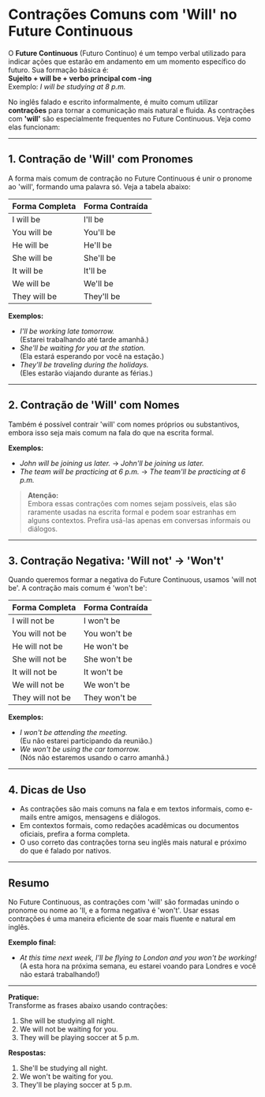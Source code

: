 # Contrações Comuns com 'Will' no Future Continuous

O **Future Continuous** (Futuro Contínuo) é um tempo verbal utilizado para indicar ações que estarão em andamento em um momento específico do futuro. Sua formação básica é:  
**Sujeito + will be + verbo principal com -ing**  
Exemplo: *I will be studying at 8 p.m.*

No inglês falado e escrito informalmente, é muito comum utilizar **contrações** para tornar a comunicação mais natural e fluida. As contrações com **'will'** são especialmente frequentes no Future Continuous. Veja como elas funcionam:

---

## 1. Contração de 'Will' com Pronomes

A forma mais comum de contração no Future Continuous é unir o pronome ao 'will', formando uma palavra só. Veja a tabela abaixo:

| Forma Completa      | Forma Contraída |
|---------------------|----------------|
| I will be           | I'll be        |
| You will be         | You'll be      |
| He will be          | He'll be       |
| She will be         | She'll be      |
| It will be          | It'll be       |
| We will be          | We'll be       |
| They will be        | They'll be     |

**Exemplos:**
- *I'll be working late tomorrow.*  
  (Estarei trabalhando até tarde amanhã.)
- *She'll be waiting for you at the station.*  
  (Ela estará esperando por você na estação.)
- *They'll be traveling during the holidays.*  
  (Eles estarão viajando durante as férias.)

---

## 2. Contração de 'Will' com Nomes

Também é possível contrair 'will' com nomes próprios ou substantivos, embora isso seja mais comum na fala do que na escrita formal.

**Exemplos:**
- *John will be joining us later.* → *John'll be joining us later.*
- *The team will be practicing at 6 p.m.* → *The team'll be practicing at 6 p.m.*

> **Atenção:**  
> Embora essas contrações com nomes sejam possíveis, elas são raramente usadas na escrita formal e podem soar estranhas em alguns contextos. Prefira usá-las apenas em conversas informais ou diálogos.

---

## 3. Contração Negativa: 'Will not' → 'Won't'

Quando queremos formar a negativa do Future Continuous, usamos 'will not be'. A contração mais comum é 'won't be':

| Forma Completa      | Forma Contraída |
|---------------------|----------------|
| I will not be       | I won't be     |
| You will not be     | You won't be   |
| He will not be      | He won't be    |
| She will not be     | She won't be   |
| It will not be      | It won't be    |
| We will not be      | We won't be    |
| They will not be    | They won't be  |

**Exemplos:**
- *I won't be attending the meeting.*  
  (Eu não estarei participando da reunião.)
- *We won't be using the car tomorrow.*  
  (Nós não estaremos usando o carro amanhã.)

---

## 4. Dicas de Uso

- As contrações são mais comuns na fala e em textos informais, como e-mails entre amigos, mensagens e diálogos.
- Em contextos formais, como redações acadêmicas ou documentos oficiais, prefira a forma completa.
- O uso correto das contrações torna seu inglês mais natural e próximo do que é falado por nativos.

---

## Resumo

No Future Continuous, as contrações com 'will' são formadas unindo o pronome ou nome ao 'll, e a forma negativa é 'won't'. Usar essas contrações é uma maneira eficiente de soar mais fluente e natural em inglês.

**Exemplo final:**
- *At this time next week, I'll be flying to London and you won't be working!*  
  (A esta hora na próxima semana, eu estarei voando para Londres e você não estará trabalhando!)

---

**Pratique:**  
Transforme as frases abaixo usando contrações:

1. She will be studying all night.  
2. We will not be waiting for you.  
3. They will be playing soccer at 5 p.m.

**Respostas:**
1. She'll be studying all night.
2. We won't be waiting for you.
3. They'll be playing soccer at 5 p.m.